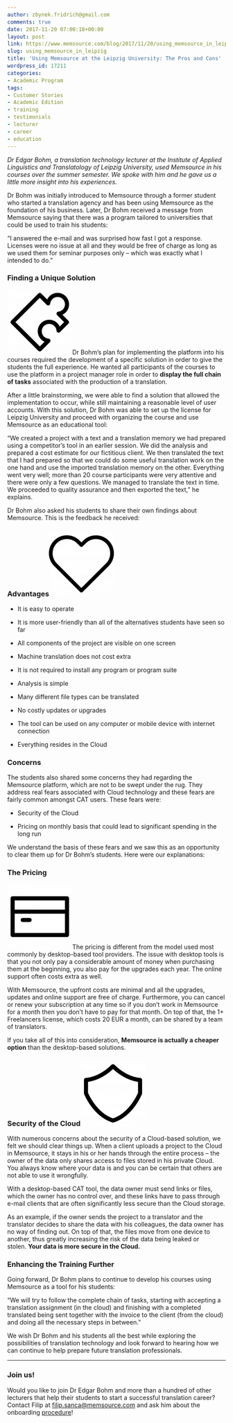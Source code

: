 ```yaml
---
author: zbynek.fridrich@gmail.com
comments: true
date: 2017-11-20 07:00:18+00:00
layout: post
link: https://www.memsource.com/blog/2017/11/20/using_memsource_in_leipzig/
slug: using_memsource_in_leipzig
title: 'Using Memsource at the Leipzig University: The Pros and Cons'
wordpress_id: 17211
categories:
- Academic Program
tags:
- Customer Stories
- Academic Edition
- training
- testimonials
- lecturer
- career
- education
---
```


_Dr Edgar Bohm, a translation technology lecturer at the Institute of Applied Linguistics and Translatology of Leipzig University, used Memsource in his courses over the summer semester. We spoke with him and he gave us a little more insight into his experiences._

<!-- more -->

Dr Bohm was initially introduced to Memsource through a former student who started a translation agency and has been using Memsource as the foundation of his business. Later, Dr Bohm received a message from Memsource saying that there was a program tailored to universities that could be used to train his students:

“I answered the e-mail and was surprised how fast I got a response. Licenses were no issue at all and they would be free of charge as long as we used them for seminar purposes only – which was exactly what I intended to do.”


### Finding a Unique Solution


[![](/uploads/2017/11/puzzle-150x150.png)](/uploads/2017/11/puzzle.png)Dr Bohm’s plan for implementing the platform into his courses required the development of a specific solution in order to give the students the full experience. He wanted all participants of the courses to use the platform in a project manager role in order to **display the full chain of tasks** associated with the production of a translation.

After a little brainstorming, we were able to find a solution that allowed the implementation to occur, while still maintaining a reasonable level of user accounts. With this solution, Dr Bohm was able to set up the license for Leipzig University and proceed with organizing the course and use Memsource as an educational tool:

“We created a project with a text and a translation memory we had prepared using a competitor’s tool in an earlier session. We did the analysis and prepared a cost estimate for our fictitious client. We then translated the text that I had prepared so that we could do some useful translation work on the one hand and use the imported translation memory on the other. Everything went very well; more than 20 course participants were very attentive and there were only a few questions. We managed to translate the text in time. We proceeded to quality assurance and then exported the text,” he explains.

Dr Bohm also asked his students to share their own findings about Memsource. This is the feedback he received:


### Advantages[![](/uploads/2017/11/heart-150x150.png)](/uploads/2017/11/heart.png)





 	
  * It is easy to operate

 	
  * It is more user-friendly than all of the alternatives students have seen so far

 	
  * All components of the project are visible on one screen

 	
  * Machine translation does not cost extra

 	
  * It is not required to install any program or program suite

 	
  * Analysis is simple

 	
  * Many different file types can be translated

 	
  * No costly updates or upgrades

 	
  * The tool can be used on any computer or mobile device with internet connection

 	
  * Everything resides in the Cloud




### Concerns


The students also shared some concerns they had regarding the Memsource platform, which are not to be swept under the rug. They address real fears associated with Cloud technology and these fears are fairly common amongst CAT users. These fears were:



 	
  * Security of the Cloud

 	
  * Pricing on monthly basis that could lead to significant spending in the long run


We understand the basis of these fears and we saw this as an opportunity to clear them up for Dr Bohm’s students. Here were our explanations:


### The Pricing


[![](/uploads/2017/11/credit-card-150x150.png)](/uploads/2017/11/credit-card.png)The pricing is different from the model used most commonly by desktop-based tool providers. The issue with desktop tools is that you not only pay a considerable amount of money when purchasing them at the beginning, you also pay for the upgrades each year. The online support often costs extra as well.

With Memsource, the upfront costs are minimal and all the upgrades, updates and online support are free of charge. Furthermore, you can cancel or renew your subscription at any time so if you don’t work in Memsource for a month then you don’t have to pay for that month. On top of that, the 1+ Freelancers license, which costs 20 EUR a month, can be shared by a team of translators.

If you take all of this into consideration, **Memsource is actually a cheaper option** than the desktop-based solutions.


### Security of the Cloud[![](/uploads/2017/11/shield-150x150.png)](/uploads/2017/11/shield.png)


With numerous concerns about the security of a Cloud-based solution, we felt we should clear things up. When a client uploads a project to the Cloud in Memsource, it stays in his or her hands through the entire process – the owner of the data only shares access to files stored in his private Cloud. You always know where your data is and you can be certain that others are not able to use it wrongfully.

With a desktop-based CAT tool, the data owner must send links or files, which the owner has no control over, and these links have to pass through e-mail clients that are often significantly less secure than the Cloud storage. 

As an example, if the owner sends the project to a translator and the translator decides to share the data with his colleagues, the data owner has no way of finding out. On top of that, the files move from one device to another, thus greatly increasing the risk of the data being leaked or stolen. **Your data is more secure in the Cloud.**


### Enhancing the Training Further


Going forward, Dr Bohm plans to continue to develop his courses using Memsource as a tool for his students:

“We will try to follow the complete chain of tasks, starting with accepting a translation assignment (in the cloud) and finishing with a completed translated being sent together with the invoice to the client (from the cloud) and doing all the necessary steps in between.”

We wish Dr Bohm and his students all the best while exploring the possibilities of translation technology and look forward to hearing how we can continue to help prepare future translation professionals.



* * *





### Join us!


Would you like to join Dr Edgar Bohm and more than a hundred of other lecturers that help their students to start a successful translation career? Contact Filip at [filip.sanca@memsource.com](mailto:filip.sanca@memsource.com) and ask him about the onboarding [procedure](https://help.memsource.com/hc/en-us/articles/115003483372-How-to-get-the-Academic-Edition)!
